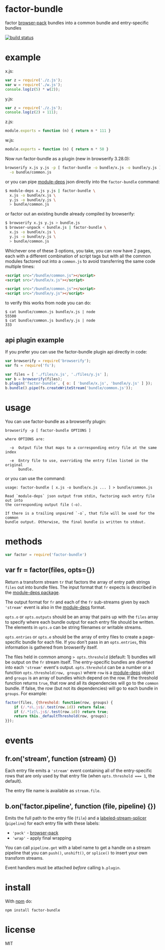 # factor-bundle

factor [browser-pack](https://npmjs.org/package/browser-pack) bundles into a
common bundle and entry-specific bundles

[![build status](https://secure.travis-ci.org/substack/factor-bundle.png)](http://travis-ci.org/substack/factor-bundle)

# example

x.js:

``` js
var z = require('./z.js');
var w = require('./w.js');
console.log(z(5) * w(2));
```

y.js:

``` js
var z = require('./z.js');
console.log(z(2) + 111);
```

z.js:

``` js
module.exports = function (n) { return n * 111 }
```

w.js:

``` js
module.exports = function (n) { return n * 50 }
```

Now run factor-bundle as a plugin (new in browserify 3.28.0):

``` sh
browserify x.js y.js -p [ factor-bundle -o bundle/x.js -o bundle/y.js ] \
  -o bundle/common.js
```

or you can pipe [module-deps](https://npmjs.org/package/module-deps) json
directly into the `factor-bundle` command:

``` sh
$ module-deps x.js y.js | factor-bundle \
  x.js -o bundle/x.js \
  y.js -o bundle/y.js \
  > bundle/common.js
```

or factor out an existing bundle already compiled by browserify:

``` sh
$ browserify x.js y.js > bundle.js
$ browser-unpack < bundle.js | factor-bundle \
  x.js -o bundle/x.js \
  y.js -o bundle/y.js \
  > bundle/common.js
```

Whichever one of these 3 options, you take, you can now have 2 pages, each with
a different combination of script tags but with all the common modules factored
out into a `common.js` to avoid transferring the same code multiple times:

``` html
<script src="/bundle/common.js"></script>
<script src="/bundle/x.js"></script>
```

``` html
<script src="/bundle/common.js"></script>
<script src="/bundle/y.js"></script>
```

to verify this works from node you can do:

```
$ cat bundle/common.js bundle/x.js | node
55500
$ cat bundle/common.js bundle/y.js | node
333
```

## api plugin example

If you prefer you can use the factor-bundle plugin api directly in code:

``` js
var browserify = require('browserify');
var fs = require('fs');

var files = [ './files/x.js', './files/y.js' ];
var b = browserify(files);
b.plugin('factor-bundle', { o: [ 'bundle/x.js', 'bundle/y.js' ] });
b.bundle().pipe(fs.createWriteStream('bundle/common.js'));
```

# usage

You can use factor-bundle as a browserify plugin:

```
browserify -p [ factor-bundle OPTIONS ]

where OPTIONS are:

  -o  Output file that maps to a corresponding entry file at the same index
 
  -e  Entry file to use, overriding the entry files listed in the original
      bundle.

```

or you can use the command:

```
usage: factor-bundle [ x.js -o bundle/x.js ... ] > bundle/common.js

Read `module-deps` json output from stdin, factoring each entry file out into
the corresponding output file (-o).

If there is a trailing unpaired `-o`, that file will be used for the common
bundle output. Otherwise, the final bundle is written to stdout.

```

# methods

``` js
var factor = require('factor-bundle')
```

## var fr = factor(files, opts={})

Return a transform stream `tr` that factors the array of entry path strings
`files` out into bundle files. The input format that `fr` expects is described
in the [module-deps package](https://npmjs.org/package/module-deps).

The output format for `fr` and each of the `fr` sub-streams given by each
`'stream'` event is also in the
[module-deps](https://npmjs.org/package/module-deps) format.

`opts.o` or `opts.outputs` should be an array that pairs up with the `files` array to specify
where each bundle output for each entry file should be written. The elements in
`opts.o` can be string filenames or writable streams.

`opts.entries` or `opts.e` should be the array of entry files to create
a page-specific bundle for each file. If you don't pass in an `opts.entries`,
this information is gathered from browserify itself.

The files held in common among `> opts.threshold` (default: 1) bundles will be
output on the `fr` stream itself. The entry-specific bundles are diverted into
each `'stream'` event's output. `opts.threshold` can be a number or a function
`opts.threshold(row, groups)` where `row` is a 
[module-deps](https://github.com/substack/module-deps) object and `groups` is 
an array of bundles which depend on the row. If the threshold function returns 
`true`, that row and all its dependencies will go to the `common` bundle. If 
false, the row (but not its dependencies) will go to each bundle in `groups`.
For example:

``` js
factor(files, {threshold: function(row, groups) {
    if (/.*a\.js$/.test(row.id)) return false;
    if (/.*[z]\.js$/.test(row.id)) return true;
    return this._defaultThreshold(row, groups);
}});
```

# events

## fr.on('stream', function (stream) {})

Each entry file emits a `'stream'` event containing all of the entry-specific
rows that are only used by that entry file (when `opts.threshold === 1`, the
default).

The entry file name is available as `stream.file`.

## b.on('factor.pipeline', function (file, pipeline) {})

Emits the full path to the entry file (`file`) and a [labeled-stream-splicer](https://npmjs.org/package/labeled-stream-splicer) (`pipeline`) for each entry file with these labels:

* `'pack'` - [browser-pack](https://npmjs.org/package/browser-pack)
* `'wrap'` - apply final wrapping

You can call `pipeline.get` with a label name to get a handle on a stream pipeline that you can `push()`, `unshift()`, or `splice()` to insert your own transform streams.

Event handlers must be attached *before* calling `b.plugin`.

# install

With [npm](https://npmjs.org) do:

```
npm install factor-bundle
```

# license

MIT
